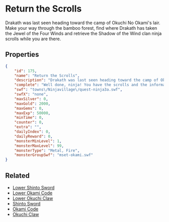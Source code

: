 # Return the Scrolls

Drakath was last seen heading toward the camp of Okuchi No Okami's lair. Make your way through the bamboo forest, find where Drakath has taken the Jewel of the Four Winds and retrieve the Shadow of the Wind clan ninja scrolls while you are there.

## Properties

```json
{
    "id": 175,
    "name": "Return the Scrolls",
    "description": "Drakath was last seen heading toward the camp of Okuchi No Okami's lair. Make your way through the bamboo forest, find where Drakath has taken the Jewel of the Four Winds and retrieve the Shadow of the Wind clan ninja scrolls while you are there.",
    "complete": "Well done, ninja! You have the scrolls and the information! Drakath is hiding deep in one of the islands volcanic caves, awaiting rescue. Return to Thyton in the Shadow of the Wind village with this information, and the long missing ninja scrolls!",
    "swf": "towns\/Ninjavillage\/quest-ninja3a.swf",
    "swfX": "none",
    "maxSilver": 0,
    "maxGold": 2000,
    "maxGems": 0,
    "maxExp": 50000,
    "minTime": 0,
    "counter": 0,
    "extra": "",
    "dailyIndex": 0,
    "dailyReward": 0,
    "monsterMinLevel": 1,
    "monsterMaxLevel": 99,
    "monsterType": "Metal, Fire",
    "monsterGroupSwf": "mset-okami.swf"
}
```

## Related

- [Lower Shinto Sword](../items/1328-lower-shinto-sword.md)
- [Lower Okami Code](../items/1329-lower-okami-code.md)
- [Lower Okuchi Claw](../items/1330-lower-okuchi-claw.md)
- [Shinto Sword](../items/1331-shinto-sword.md)
- [Okami Code](../items/1332-okami-code.md)
- [Okuchi Claw](../items/1333-okuchi-claw.md)

